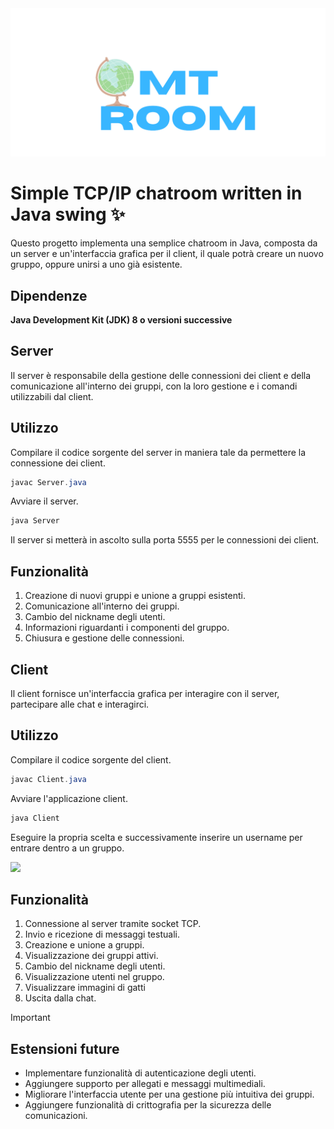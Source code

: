 <kbd>
  <img src="/src/main/resources/mt_room.png">
</kbd>

# Simple TCP/IP chatroom written in Java swing ✨
Questo progetto implementa una semplice chatroom in Java,
composta da un server e un'interfaccia grafica per il client, il quale
potrà creare un nuovo gruppo, oppure unirsi a uno già esistente.

## Dipendenze
**Java Development Kit (JDK) 8 o versioni successive**

## Server
Il server è responsabile della gestione delle connessioni dei client
e della comunicazione all'interno dei gruppi, con la loro gestione e i comandi utilizzabili dal client.

## Utilizzo
Compilare il codice sorgente del server in maniera tale da permettere la connessione dei client.

``` Java
javac Server.java
```

Avviare il server.

``` Java
java Server
```
Il server si metterà in ascolto sulla porta 5555 per le connessioni dei client.

## Funzionalità

1. Creazione di nuovi gruppi e unione a gruppi esistenti.
2. Comunicazione all'interno dei gruppi.
3. Cambio del nickname degli utenti.
4. Informazioni riguardanti i componenti del gruppo.
5. Chiusura e gestione delle connessioni.

## Client
Il client fornisce un'interfaccia grafica per interagire con il server, partecipare alle chat e interagirci.

## Utilizzo
Compilare il codice sorgente del client.

``` Java
javac Client.java
```

Avviare l'applicazione client.

``` Java
java Client
```
Eseguire la propria scelta e successivamente inserire un username per entrare dentro a un gruppo.

[![](https://mermaid.ink/img/pako:eNpNj8GKwjAQhl8lzMkFfYEeFtZUFgTxsD3ZeBiScQ02MyVNEWn77qZ2F5zT8P0fzPwDWHEEBVwaudsrxqSq0rDK81XrxhOns9psPrcrLcxkU_expNuZKj2UZL2jblqonul4ZBpVWetImEh9R-nb83te3WVUu3ovnv9SWEOgGNC7_MowuwbSlQIZKPLqMN4MGJ6yh32SnwdbKFLsaQ196_KV0uNvxADFBZsu0xb5JBL-JXI-STwsVV-Npyd-P1DP?type=png)](https://mermaid.live/edit#pako:eNpNj8GKwjAQhl8lzMkFfYEeFtZUFgTxsD3ZeBiScQ02MyVNEWn77qZ2F5zT8P0fzPwDWHEEBVwaudsrxqSq0rDK81XrxhOns9psPrcrLcxkU_expNuZKj2UZL2jblqonul4ZBpVWetImEh9R-nb83te3WVUu3ovnv9SWEOgGNC7_MowuwbSlQIZKPLqMN4MGJ6yh32SnwdbKFLsaQ196_KV0uNvxADFBZsu0xb5JBL-JXI-STwsVV-Npyd-P1DP)

 ## Funzionalità

1. Connessione al server tramite socket TCP.
2. Invio e ricezione di messaggi testuali.
3. Creazione e unione a gruppi.
4. Visualizzazione dei gruppi attivi.
5. Cambio del nickname degli utenti.
6. Visualizzazione utenti nel gruppo.
7. Visualizzare immagini di gatti
8. Uscita dalla chat.


> [!IMPORTANT]
> ## Estensioni future
> - Implementare funzionalità di autenticazione degli utenti.
> - Aggiungere supporto per allegati e messaggi multimediali.
> - Migliorare l'interfaccia utente per una gestione più intuitiva dei gruppi.
> - Aggiungere funzionalità di crittografia per la sicurezza delle comunicazioni. 

